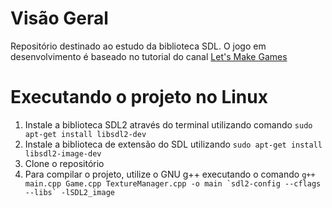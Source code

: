 # Visão Geral
Repositório destinado ao estudo da biblioteca SDL. O jogo em desenvolvimento é baseado no tutorial do canal [Let's Make Games](https://www.youtube.com/playlist?list=PLhfAbcv9cehhkG7ZQK0nfIGJC_C-wSLrx)

# Executando o projeto no Linux
1. Instale a biblioteca SDL2 através do terminal utilizando comando ``sudo apt-get install libsdl2-dev``
2. Instale a biblioteca de extensão do SDL utilizando ``sudo apt-get install libsdl2-image-dev``
3. Clone o repositório
4. Para compilar o projeto, utilize o GNU g++ executando o comando ``g++ main.cpp Game.cpp TextureManager.cpp -o main `sdl2-config --cflags --libs` -lSDL2_image``
